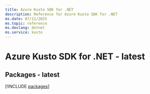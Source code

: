 ```yaml
---
title: Azure Kusto SDK for .NET
description: Reference for Azure Kusto SDK for .NET
ms.date: 07/11/2025
ms.topic: reference
ms.devlang: dotnet
ms.service: kusto
---
```

# Azure Kusto SDK for .NET - latest
## Packages - latest
[!INCLUDE [packages](kusto-index.md)]